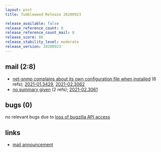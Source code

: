 ```yaml
---
layout: post
title: Tumbleweed Release 20200923

release_available: false
release_reference_count: 8
release_reference_count_mail: 8
release_score: 88
release_stability_level: moderate
release_version: 20200923
---
```


## mail (2:8)

- [net-snmp complains about its own configuration file when installed](https://lists.opensuse.org/opensuse-factory/2020-09/msg00193.html) (6 refs); [2021-01.3429](https://github.com/boombatower/tumbleweed-review/issues/10), [2021-02.3062](https://github.com/boombatower/tumbleweed-review/issues/10)
- [no summary given](https://github.com/boombatower/tumbleweed-review/issues/10) (2 refs); [2021-02.3061](https://github.com/boombatower/tumbleweed-review/issues/10)

## bugs (0)

<!--more-->

no relevant bugs due to [loss of bugzilla API access](https://bugzilla.opensuse.org/show_bug.cgi?id=1157722)



## links

- [mail announcement](https://github.com/boombatower/tumbleweed-review/issues/10)
